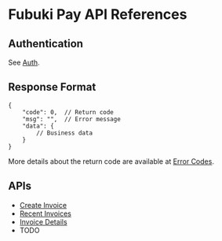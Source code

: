 # Fubuki Pay API References

## Authentication

See [Auth](Auth.md).

## Response Format

```
{
    "code": 0,  // Return code
    "msg": "",  // Error message
    "data": {
        // Business data
    }
}
```

More details about the return code are available at [Error Codes](ErrorCodes.md).

## APIs

- [Create Invoice](CreateInvoice.md)
- [Recent Invoices](RecentInvoices.md)
- [Invoice Details](InvoiceDetails.md)
- TODO


